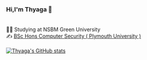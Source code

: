 ### Hi,I'm Thyaga 👋 <br><br>

👩‍🎓 Studying at NSBM Green University <br>
✍ [BSc Hons Computer Security ( Plymouth University )](https://www.nsbm.ac.lk/course/bsc-hons-in-computer-security/) <br><br>
[![Thyaga's GitHub stats](https://github-readme-stats.vercel.app/api?username=ThyagaSathsarani)](https://github.com/ThyagaSathsarani/github-readme-stats)
